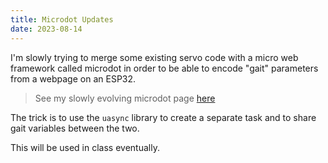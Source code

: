 ```yaml
---
title: Microdot Updates
date: 2023-08-14
---
```


I'm slowly trying to merge some existing servo code with a micro web framework called microdot in order to be able to encode "gait" parameters from a webpage on an ESP32.

> See my slowly evolving microdot page [here](/notebook/python/micropython-web-based-control/)

The trick is to use the ```uasync``` library to create a separate task and to share gait variables between the two.

This will be used in class eventually.

